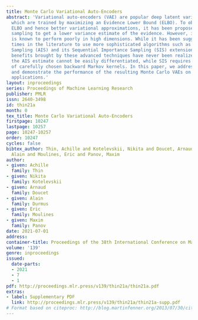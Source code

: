 ```yaml
---
title: Monte Carlo Variational Auto-Encoders
abstract: 'Variational auto-encoders (VAE) are popular deep latent variable models
  which are trained by maximizing an Evidence Lower Bound (ELBO). To obtain tighter
  ELBO and hence better variational approximations, it has been proposed to use importance
  sampling to get a lower variance estimate of the evidence. However, importance sampling
  is known to perform poorly in high dimensions. While it has been suggested many
  times in the literature to use more sophisticated algorithms such as Annealed Importance
  Sampling (AIS) and its Sequential Importance Sampling (SIS) extensions, the potential
  benefits brought by these advanced techniques have never been realized for VAE:
  the AIS estimate cannot be easily differentiated, while SIS requires the specification
  of carefully chosen backward Markov kernels. In this paper, we address both issues
  and demonstrate the performance of the resulting Monte Carlo VAEs on a variety of
  applications.'
layout: inproceedings
series: Proceedings of Machine Learning Research
publisher: PMLR
issn: 2640-3498
id: thin21a
month: 0
tex_title: Monte Carlo Variational Auto-Encoders
firstpage: 10247
lastpage: 10257
page: 10247-10257
order: 10247
cycles: false
bibtex_author: Thin, Achille and Kotelevskii, Nikita and Doucet, Arnaud and Durmus,
  Alain and Moulines, Eric and Panov, Maxim
author:
- given: Achille
  family: Thin
- given: Nikita
  family: Kotelevskii
- given: Arnaud
  family: Doucet
- given: Alain
  family: Durmus
- given: Eric
  family: Moulines
- given: Maxim
  family: Panov
date: 2021-07-01
address:
container-title: Proceedings of the 38th International Conference on Machine Learning
volume: '139'
genre: inproceedings
issued:
  date-parts:
  - 2021
  - 7
  - 1
pdf: http://proceedings.mlr.press/v139/thin21a/thin21a.pdf
extras:
- label: Supplementary PDF
  link: http://proceedings.mlr.press/v139/thin21a/thin21a-supp.pdf
# Format based on citeproc: http://blog.martinfenner.org/2013/07/30/citeproc-yaml-for-bibliographies/
---
```

